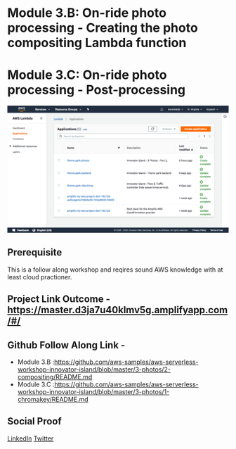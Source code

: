 # Module 3.B: On-ride photo processing - Creating the photo compositing Lambda function
# Module 3.C: On-ride photo processing - Post-processing

![placeholder image](images/banner.png)

## Prerequisite

This is a follow along workshop and reqires sound AWS knowledge with at least cloud practioner.

## Project Link Outcome - https://master.d3ja7u40klmv5g.amplifyapp.com/#/

## Github Follow Along Link - 
- Module 3.B :https://github.com/aws-samples/aws-serverless-workshop-innovator-island/blob/master/3-photos/2-compositing/README.md
- Module 3.C :https://github.com/aws-samples/aws-serverless-workshop-innovator-island/blob/master/3-photos/1-chromakey/README.md


## Social Proof

[LinkedIn](https://www.linkedin.com/posts/karanbalaji_100daysofcloud-aws-toronto-activity-6693690039345520640-PTh9)
[Twitter](https://twitter.com/Karanbalaji047/status/1287924253824880640)


